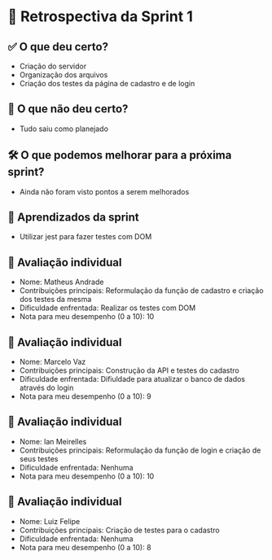 # 🔄 Retrospectiva da Sprint 1

## ✅ O que deu certo?
- Criação do servidor
- Organização dos arquivos
- Criação dos testes da página de cadastro e de login

## 🚫 O que não deu certo?
- Tudo saiu como planejado

## 🛠️ O que podemos melhorar para a próxima sprint?
- Ainda não foram visto pontos a serem melhorados

## 🧠 Aprendizados da sprint
- Utilizar jest para fazer testes com DOM

## 🙋 Avaliação individual 
- Nome: Matheus Andrade
- Contribuições principais: Reformulação da função de cadastro e criação dos testes da mesma
- Dificuldade enfrentada: Realizar os testes com DOM
- Nota para meu desempenho (0 a 10): 10

## 🙋 Avaliação individual
- Nome: Marcelo Vaz
- Contribuições principais: Construção da API e testes do cadastro
- Dificuldade enfrentada: Difiuldade para atualizar o banco de dados através do login
- Nota para meu desempenho (0 a 10): 9

## 🙋 Avaliação individual 
- Nome: Ian Meirelles
- Contribuições principais: Reformulação da função de login e criação de seus testes
- Dificuldade enfrentada: Nenhuma
- Nota para meu desempenho (0 a 10): 10

## 🙋 Avaliação individual 
- Nome: Luiz Felipe
- Contribuições principais: Criação de testes para o cadastro
- Dificuldade enfrentada: Nenhuma
- Nota para meu desempenho (0 a 10): 8